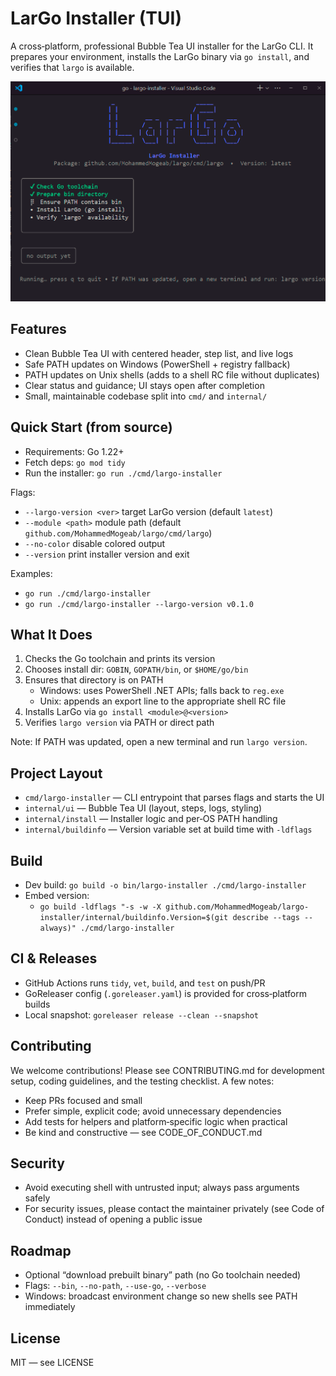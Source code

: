 # LarGo Installer (TUI)

A cross‑platform, professional Bubble Tea UI installer for the LarGo CLI. It prepares your environment, installs the LarGo binary via `go install`, and verifies that `largo` is available.

![LarGo Installer UI](largo_cli.png)

## Features
- Clean Bubble Tea UI with centered header, step list, and live logs
- Safe PATH updates on Windows (PowerShell + registry fallback)
- PATH updates on Unix shells (adds to a shell RC file without duplicates)
- Clear status and guidance; UI stays open after completion
- Small, maintainable codebase split into `cmd/` and `internal/`

## Quick Start (from source)
- Requirements: Go 1.22+
- Fetch deps: `go mod tidy`
- Run the installer: `go run ./cmd/largo-installer`

Flags:
- `--largo-version <ver>` target LarGo version (default `latest`)
- `--module <path>` module path (default `github.com/MohammedMogeab/largo/cmd/largo`)
- `--no-color` disable colored output
- `--version` print installer version and exit

Examples:
- `go run ./cmd/largo-installer`
- `go run ./cmd/largo-installer --largo-version v0.1.0`

## What It Does
1) Checks the Go toolchain and prints its version
2) Chooses install dir: `GOBIN`, `GOPATH/bin`, or `$HOME/go/bin`
3) Ensures that directory is on PATH
   - Windows: uses PowerShell .NET APIs; falls back to `reg.exe`
   - Unix: appends an export line to the appropriate shell RC file
4) Installs LarGo via `go install <module>@<version>`
5) Verifies `largo version` via PATH or direct path

Note: If PATH was updated, open a new terminal and run `largo version`.

## Project Layout
- `cmd/largo-installer` — CLI entrypoint that parses flags and starts the UI
- `internal/ui` — Bubble Tea UI (layout, steps, logs, styling)
- `internal/install` — Installer logic and per‑OS PATH handling
- `internal/buildinfo` — Version variable set at build time with `-ldflags`

## Build
- Dev build: `go build -o bin/largo-installer ./cmd/largo-installer`
- Embed version:
  - `go build -ldflags "-s -w -X github.com/MohammedMogeab/largo-installer/internal/buildinfo.Version=$(git describe --tags --always)" ./cmd/largo-installer`

## CI & Releases
- GitHub Actions runs `tidy`, `vet`, `build`, and `test` on push/PR
- GoReleaser config (`.goreleaser.yaml`) is provided for cross‑platform builds
- Local snapshot: `goreleaser release --clean --snapshot`

## Contributing
We welcome contributions! Please see CONTRIBUTING.md for development setup, coding guidelines, and the testing checklist. A few notes:
- Keep PRs focused and small
- Prefer simple, explicit code; avoid unnecessary dependencies
- Add tests for helpers and platform‑specific logic when practical
- Be kind and constructive — see CODE_OF_CONDUCT.md

## Security
- Avoid executing shell with untrusted input; always pass arguments safely
- For security issues, please contact the maintainer privately (see Code of Conduct) instead of opening a public issue

## Roadmap
- Optional “download prebuilt binary” path (no Go toolchain needed)
- Flags: `--bin`, `--no-path`, `--use-go`, `--verbose`
- Windows: broadcast environment change so new shells see PATH immediately

## License
MIT — see LICENSE
